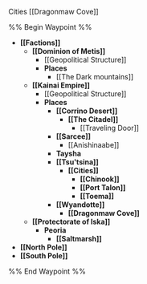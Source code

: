 Cities
[[Dragonmaw Cove]]

%% Begin Waypoint %%
- **[[Factions]]**
	- **[[Dominion of Metis]]**
		- [[Geopolitical Structure]]
		- **Places**
			- [[The Dark mountains]]
	- **[[Kainai Empire]]**
		- [[Geopolitical Structure]]
		- **Places**
			- **[[Corrino Desert]]**
				- **[[The Citadel]]**
					- [[Traveling Door]]
			- **[[Sarcee]]**
				- [[Anishinaabe]]
			- **Taysha**
			- **[[Tsu'tsina]]**
				- **[[Cities]]**
					- **[[Chinook]]**
					- **[[Port Talon]]**
					- **[[Toema]]**
			- **[[Wyandotte]]**
				- **[[Dragonmaw Cove]]**
	- **[[Protectorate of Iska]]**
		- **Peoria**
			- **[[Saltmarsh]]**
- **[[North Pole]]**
- **[[South Pole]]**

%% End Waypoint %%

